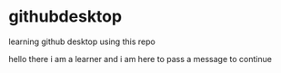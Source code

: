 # githubdesktop
learning github desktop using this repo

hello there i am a learner and i am here to pass a message to continue
